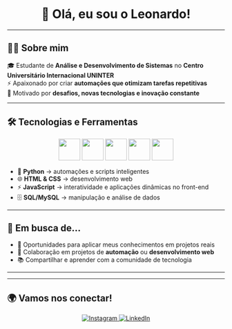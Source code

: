 <h1 align="center">👋 Olá, eu sou o Leonardo!</h1>

---

## 👨‍💻 Sobre mim
🎓 Estudante de **Análise e Desenvolvimento de Sistemas** no **Centro Universitário Internacional UNINTER**  
⚡ Apaixonado por criar **automações que otimizam tarefas repetitivas**  
🚀 Motivado por **desafios, novas tecnologias e inovação constante**  

---

## 🛠 Tecnologias e Ferramentas
<div align="center">
  <img src="https://cdn.jsdelivr.net/gh/devicons/devicon/icons/python/python-original.svg" width="50" />
  <img src="https://cdn.jsdelivr.net/gh/devicons/devicon/icons/html5/html5-original.svg" width="50" />
  <img src="https://cdn.jsdelivr.net/gh/devicons/devicon/icons/css3/css3-original.svg" width="50" />
  <img src="https://cdn.jsdelivr.net/gh/devicons/devicon/icons/javascript/javascript-original.svg" width="50" />
  <img src="https://cdn.jsdelivr.net/gh/devicons/devicon/icons/mysql/mysql-original.svg" width="50" />
</div>

- 🐍 **Python** → automações e scripts inteligentes  
- 🌐 **HTML & CSS** → desenvolvimento web  
- ⚡ **JavaScript** → interatividade e aplicações dinâmicas no front-end  
- 🗄 **SQL/MySQL** → manipulação e análise de dados  

---

## 🔎 Em busca de...
- 💼 Oportunidades para aplicar meus conhecimentos em projetos reais  
- 🤝 Colaboração em projetos de **automação** ou **desenvolvimento web**  
- 📚 Compartilhar e aprender com a comunidade de tecnologia  

---

---

## 🌍 Vamos nos conectar!
<div align="center">
  <a href="https://instagram.com/leonardodinois" target="_blank">
    <img src="https://img.shields.io/badge/Instagram-E4405F?style=for-the-badge&logo=instagram&logoColor=white" alt="Instagram"/>
  </a>
  <a href="https://www.linkedin.com/in/leonardo-dinois-a7310b351/" target="_blank">
    <img src="https://img.shields.io/badge/LinkedIn-0A66C2?style=for-the-badge&logo=linkedin&logoColor=white" alt="LinkedIn"/>
  </a>
</div>

